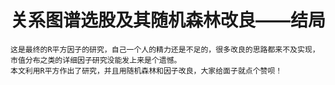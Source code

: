 # 关系图谱选股及其随机森林改良——结局

    这是最终的R平方因子的研究，自己一个人的精力还是不足的，很多改良的思路都来不及实现，市值分布之类的详细因子研究没能发上来是个遗憾。
    本文利用R平方作出了研究，并且用随机森林和因子改良，大家给面子就点个赞呗！